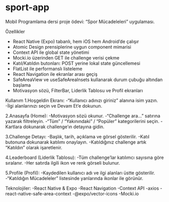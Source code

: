 # sport-app
Mobil Programlama dersi proje ödevi: “Spor Mücadeleleri” uygulaması.

Özellikler

- React Native (Expo) tabanlı, hem iOS hem Android’de çalışır  
- Atomic Design prensiplerine uygun component mimarisi  
- Context API ile global state yönetimi  
- Mocki.io üzerinden GET ile challenge verisi çekme  
- Katıl/Katıldın butonları: POST yerine lokal state güncellemesi  
- FlatList ile performanslı listeleme  
- React Navigation ile ekranlar arası geçiş  
- SafeAreaView ve useSafeAreaInsets kullanarak durum çubuğu altından başlama  
- Motivasyon sözü, FilterBar, Liderlik Tablosu ve Profil ekranları  

Kullanım
1.Hoşgeldin Ekranı:
-“Kullanıcı adınızı giriniz” alanına isim yazın.
-İlgi alanlarınızı seçin ve Devam Et’e dokunun.

2.Anasayfa (Home):
-Motivasyon sözü okunur.
-“Challenge ara…” satırına yazarak filtreleyin.
-“Tüm” / “Yakınındaki” / “Popüler” kategorilerini seçin.
-Kartlara dokunarak challenge’ın detayına gidin.

3.Challenge Detayı:
-Başlık, tarih, açıklama ve görsel gösterilir.
-Katıl butonuna dokunarak katılımı onaylayın.
-Katıldığınız challenge artık “Katıldın” olarak işaretlenir.

4.Leaderboard (Liderlik Tablosu):
-Tüm challenge’lar katılımcı sayısına göre sıralanır.
-Her satırda ilgili ikon ve renk görseli bulunur.

5.Profile (Profil):
-Kaydedilen kullanıcı adı ve ilgi alanları üstte gösterilir.
-“Katıldığın Mücadeleler” listesinde yanlarında ikonlar ile görünür.

 Teknolojiler:
-React Native & Expo
-React Navigation
-Context API
-axios
-react-native-safe-area-context
-@expo/vector-icons
-Mocki.io